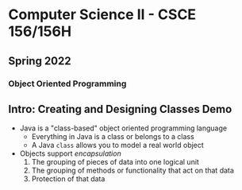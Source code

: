 # Computer Science II - CSCE 156/156H
## Spring 2022
### Object Oriented Programming

## Intro: Creating and Designing Classes Demo

* Java is a "class-based" object oriented programming language
  * Everything in Java is a class or belongs to a class
  * A Java `class` allows you to model a real world object
* Objects support *encapsulation*
  1. The grouping of pieces of data into one logical unit
  2. The grouping of methods or functionality that act on that data
  3. Protection of that data
